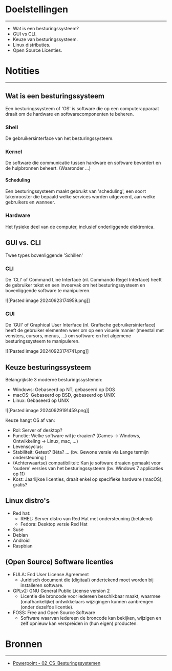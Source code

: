 # Doelstellingen
---
- Wat is een besturingssysteem?
- GUI vs CLI.
- Keuze van besturingssysteem.
- Linux distributies.​
- Open Source Licenties.


# Notities
--- 
## Wat is een besturingssysteem
Een besturingssysteem of 'OS' is software die op een computerapparaat draait om de hardware en softwarecomponenten te beheren.

### Shell
De gebruikersinterface van het besturingssysteem.

### Kernel
De software die communicatie tussen hardware en software bevordert en de hulpbronnen beheert. (Waaronder ...)

#### Scheduling
Een besturingssysteem maakt gebruikt van 'scheduling', een soort takenrooster die bepaald welke services worden uitgevoerd, aan welke gebruikers en wanneer.

### Hardware
Het fysieke deel van de computer, inclusief onderliggende elektronica.

## GUI vs. CLI
Twee types bovenliggende 'Schillen'
### CLI
De 'CLI' of Command Line Interface (nl. Commando Regel Interface) heeft de gebruiker tekst en een invoervak om het besturingssysteem en bovenliggende software te manipuleren.

![[Pasted image 20240923174959.png]]

### GUI
De 'GUI' of Graphical User Interface (nl. Grafische gebruikersinterface) heeft de gebruiker elementen weer om op een visuele manier (meestal met vensters, cursors, menus, ...) om software en het algemene besturingssysteem te manipuleren.

![[Pasted image 20240923174741.png]]


## Keuze besturingssysteem
Belangrijkste 3 moderne besturingssystemen:
- Windows: Gebaseerd op NT, gebaseerd op DOS
- macOS: Gebaseerd op BSD, gebaseerd op UNIX
- Linux: Gebaseerd op UNIX

![[Pasted image 20240929191459.png]]

Keuze hangt OS af van:
- Rol: Server of desktop?
- Functie: Welke software wil je draaien? (Games -> Windows, Ontwikkeling -> Linux, mac, ...)
- Levenscyclus: 
- Stabiliteit: Getest? Béta? ... (bv. Gewone versie via Lange termijn ondersteuning )
- (Achterwaartse) compatibiliteit: Kan je software draaien gemaakt voor 'oudere' versies van het besturingssysteem (bv. Windows 7 applicaties op 11)
- Kost: Jaarlijkse licenties, draait enkel op specifieke hardware (macOS), gratis?

## Linux distro's
- Red hat: 
	- RHEL: Server distro van Red Hat met ondersteuning (betalend)
	- Fedora: Desktop versie Red Hat
- Suse
- Debian
- Android
- Raspbian

## (Open Source) Software licenties
- EULA: End User License Agreement
	- Juridisch document die (digitaal) ondertekend moet worden bij installeren software.
- GPLv2: GNU General Public License version 2 
	- Licentie die broncode voor iedereen beschikbaar maakt, waarmee (onafhankelijke) ontwikkelaars wijzigingen kunnen aanbrengen (onder dezelfde licentie).
- FOSS: Free and Open Source Software
	- Software waarvan iedereen de broncode kan bekijken, wijzigen en zelf opnieuw kan verspreiden in (hun eigen) producten.

# Bronnen
---
- [Powerpoint - 02_CS_Besturingssystemen](https://chamilo.hogent.be/index.php?application=Chamilo%5CApplication%5CWeblcms&go=CourseViewer&course=59249&tool=LearningPath&tool_action=ComplexDisplay&publication=2396043&preview_content_object_id=4830731&learning_path_action=Viewer&child_id=438433)